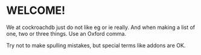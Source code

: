 # WELCOME!

We at cockroachdb just do not like eg or ie really. And when making a list of one, two or three things. Use an Oxford comma.

Try not to make spulling mistakes, but special terms like addons are OK.